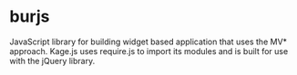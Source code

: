 burjs
=======

JavaScript library for building widget based application that uses the MV* approach. Kage.js uses require.js to import its modules and is built for use with the jQuery library. 
